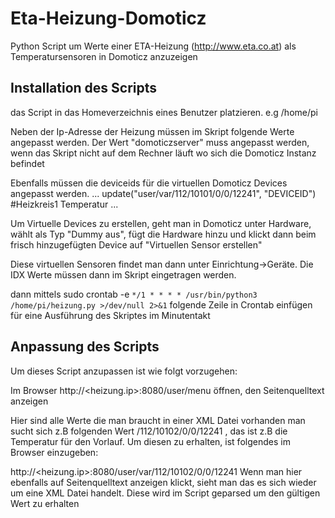 # Eta-Heizung-Domoticz

Python Script um Werte einer ETA-Heizung (http://www.eta.co.at)
als Temperatursensoren in Domoticz anzuzeigen

## Installation des Scripts

das Script in das Homeverzeichnis eines Benutzer platzieren.
e.g
/home/pi

Neben der Ip-Adresse der Heizung müssen
im Skript folgende Werte angepasst werden.
Der Wert "domoticzserver" muss angepasst werden, wenn das Skript nicht auf dem Rechner läuft wo sich die Domoticz Instanz befindet

Ebenfalls müssen die deviceids für die virtuellen Domoticz Devices angepasst werden.
...
update("user/var/112/10101/0/0/12241", "DEVICEID") #Heizkreis1 Temperatur
...

Um Virtuelle Devices zu erstellen, geht man in Domoticz unter Hardware, wählt als Typ "Dummy aus", fügt die Hardware hinzu und klickt dann beim frisch hinzugefügten Device auf "Virtuellen Sensor erstellen"

Diese virtuellen Sensoren findet man dann unter Einrichtung->Geräte.
Die IDX Werte müssen dann im Skript eingetragen werden.


dann mittels sudo crontab -e
``*/1 * * * * /usr/bin/python3 /home/pi/heizung.py >/dev/null 2>&1``
folgende Zeile in Crontab einfügen für eine Ausführung des Skriptes im Minutentakt



## Anpassung des Scripts

Um dieses Script anzupassen ist wie folgt vorzugehen:

Im Browser
http://<heizung.ip>:8080/user/menu
öffnen, den Seitenquelltext anzeigen

Hier sind alle Werte die man braucht in einer XML Datei vorhanden
man sucht sich z.B folgenden Wert
/112/10102/0/0/12241 , das ist z.B die Temperatur für den Vorlauf.
Um diesen zu erhalten, ist folgendes im Browser einzugeben:

http://<heizung.ip>:8080/user/var/112/10102/0/0/12241
Wenn man hier ebenfalls auf Seitenquelltext anzeigen klickt, sieht man 
das es sich wieder um eine XML Datei handelt.
Diese wird im Script geparsed um den gültigen Wert zu erhalten

